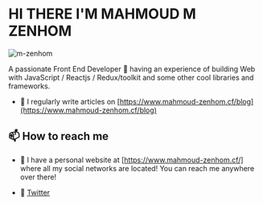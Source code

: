 # HI THERE I'M MAHMOUD M ZENHOM

<p align="left"> <img src="https://komarev.com/ghpvc/?username=m-zenhom&label=Profile%20views&color=0e75b6&style=flat" alt="m-zenhom" /> </p>

A passionate Front End Developer 🚀 having an experience of building Web with JavaScript / Reactjs / Redux/toolkit and some other cool libraries and frameworks.


- 📝 I regularly write articles on [https://www.mahmoud-zenhom.cf/blog](https://www.mahmoud-zenhom.cf/blog)

## 📫 How to reach me

* 🔗 I have a personal website at [https://www.mahmoud-zenhom.cf/] where all my social networks are located! You can reach me anywhere over there!

* 💬 [Twitter](https://twitter.com/MAD_ZENHOM)
